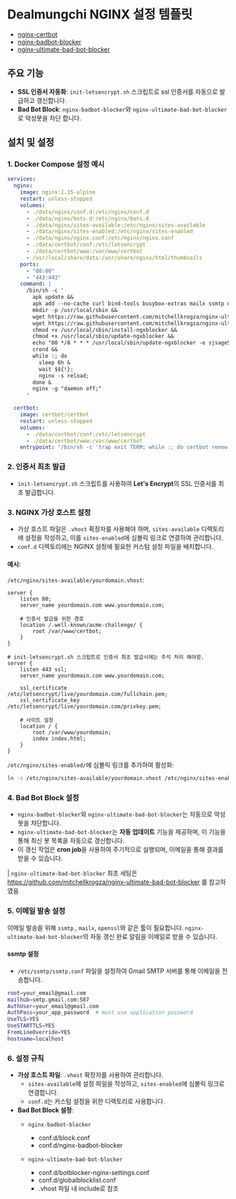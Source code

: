 
# Dealmungchi NGINX 설정 템플릿

- [nginx-certbot](https://github.com/wmnnd/nginx-certbot)
- [nginx-badbot-blocker](https://github.com/mariusv/nginx-badbot-blocker)
- [nginx-ultimate-bad-bot-blocker](https://github.com/mitchellkrogza/nginx-ultimate-bad-bot-blocker)

## 주요 기능

- **SSL 인증서 자동화**: `init-letsencrypt.sh` 스크립트로 ssl 인증서를 자동으로 발급하고 갱신합니다.
- **Bad Bot Block**: `nginx-badbot-blocker`와 `nginx-ultimate-bad-bot-blocker`로 악성봇을 차단 합니다.

## 설치 및 설정

### 1. Docker Compose 설정 예시

```yaml
services:
  nginx:
    image: nginx:1.15-alpine
    restart: unless-stopped
    volumes:
      - ./data/nginx/conf.d:/etc/nginx/conf.d
      - ./data/nginx/bots.d:/etc/nginx/bots.d
      - ./data/nginx/sites-available:/etc/nginx/sites-available
      - ./data/nginx/sites-enabled:/etc/nginx/sites-enabled
      - ./data/nginx/nginx.conf:/etc/nginx/nginx.conf
      - ./data/certbot/conf:/etc/letsencrypt
      - ./data/certbot/www:/var/www/certbot
      - /usr/local/share/data:/usr/share/nginx/html/thumbnails
    ports:
      - "80:80"
      - "443:443"
    command: |
      /bin/sh -c '
        apk update &&
        apk add --no-cache curl bind-tools busybox-extras mailx ssmtp openssl &&
        mkdir -p /usr/local/sbin &&
        wget https://raw.githubusercontent.com/mitchellkrogza/nginx-ultimate-bad-bot-blocker/refs/heads/master/install-ngxblocker -O /usr/local/sbin/install-ngxblocker &&
        wget https://raw.githubusercontent.com/mitchellkrogza/nginx-ultimate-bad-bot-blocker/refs/heads/master/update-ngxblocker -O /usr/local/sbin/update-ngxblocker &&
        chmod +x /usr/local/sbin/install-ngxblocker &&
        chmod +x /usr/local/sbin/update-ngxblocker &&
        echo "00 */8 * * * /usr/local/sbin/update-ngxblocker -e sjsage522.dev@gmail.com" > /etc/crontabs/root &&
        crond &&
        while :; do
          sleep 6h &
          wait $${!};
          nginx -s reload;
        done &
        nginx -g "daemon off;"
      '

  certbot:
    image: certbot/certbot
    restart: unless-stopped
    volumes:
      - ./data/certbot/conf:/etc/letsencrypt
      - ./data/certbot/www:/var/www/certbot
    entrypoint: "/bin/sh -c 'trap exit TERM; while :; do certbot renew; sleep 12h & wait $${!}; done;'"
```

### 2. 인증서 최초 발급

- `init-letsencrypt.sh` 스크립트를 사용하여 **Let's Encrypt**의 SSL 인증서를 최초 발급합니다.

### 3. NGINX 가상 호스트 설정

- 가상 호스트 파일은 `.vhost` 확장자를 사용해야 하며, `sites-available` 디렉토리에 설정을 작성하고, 이를 `sites-enabled`에 심볼릭 링크로 연결하여 관리합니다.
- `conf.d` 디렉토리에는 NGINX 설정에 필요한 커스텀 설정 파일을 배치합니다.

#### 예시:
`/etc/nginx/sites-available/yourdomain.vhost`:

```nginx
server {
    listen 80;
    server_name yourdomain.com www.yourdomain.com;

    # 인증서 발급을 위한 경로
    location /.well-known/acme-challenge/ {
        root /var/www/certbot;
    }
}

# init-letsencrypt.sh 스크립트로 인증서 최초 발급시에는 주석 처리 해야함.
server {
    listen 443 ssl;
    server_name yourdomain.com www.yourdomain.com;

    ssl_certificate /etc/letsencrypt/live/yourdomain.com/fullchain.pem;
    ssl_certificate_key /etc/letsencrypt/live/yourdomain.com/privkey.pem;

    # 사이트 설정
    location / {
        root /var/www/yourdomain;
        index index.html;
    }
}
```

`/etc/nginx/sites-enabled/`에 심볼릭 링크를 추가하여 활성화:

```bash
ln -s /etc/nginx/sites-available/yourdomain.vhost /etc/nginx/sites-enabled/
```

### 4. Bad Bot Block 설정

- `nginx-badbot-blocker`와 `nginx-ultimate-bad-bot-blocker`는 자동으로 악성 봇을 차단합니다.
- `nginx-ultimate-bad-bot-blocker`는 **자동 업데이트** 기능을 제공하며, 이 기능을 통해 최신 봇 목록을 자동으로 갱신합니다.
- 이 갱신 작업은 **cron job**을 사용하여 주기적으로 실행되며, 이메일을 통해 결과를 받을 수 있습니다.

| `nginx-ultimate-bad-bot-blocker` 최초 세팅은 https://github.com/mitchellkrogza/nginx-ultimate-bad-bot-blocker 를 참고하였음

### 5. 이메일 발송 설정

이메일 발송을 위해 `ssmtp` , `mailx`, `openssl`와 같은 툴이 필요합니다.  `nginx-ultimate-bad-bot-blocker`의 자동 갱신 완료 알림을 이메일로 받을 수 있습니다.

#### ssmtp 설정

- `/etc/ssmtp/ssmtp.conf` 파일을 설정하여 Gmail SMTP 서버를 통해 이메일을 전송합니다.

```bash
root=your_email@gmail.com
mailhub=smtp.gmail.com:587
AuthUser=your_email@gmail.com
AuthPass=your_app_password  # must use application password
UseTLS=YES
UseSTARTTLS=YES
FromLineOverride=YES
hostname=localhost
```

### 6. 설정 규칙

- **가상 호스트 파일**: `.vhost` 확장자를 사용하여 관리합니다.
  - `sites-available`에 설정 파일을 작성하고, `sites-enabled`에 심볼릭 링크로 연결합니다.
  - `conf.d`는 커스텀 설정을 위한 디렉토리로 사용합니다.
- **Bad Bot Block 설정**:  
  - `nginx-badbot-blocker`
    - conf.d/block.conf
    - conf.d/nginx-badbot-blocker

  - `nginx-ultimate-bad-bot-blocker`
    - conf.d/botblocker-nginx-settings.conf
    - conf.d/globalblocklist.conf
    - .vhost 파일 내 include로 참조



